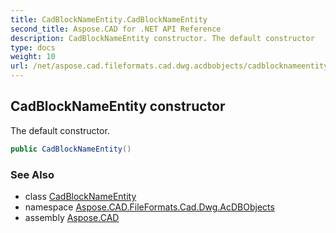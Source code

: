 ```yaml
---
title: CadBlockNameEntity.CadBlockNameEntity
second_title: Aspose.CAD for .NET API Reference
description: CadBlockNameEntity constructor. The default constructor
type: docs
weight: 10
url: /net/aspose.cad.fileformats.cad.dwg.acdbobjects/cadblocknameentity/cadblocknameentity/
---
```

## CadBlockNameEntity constructor

The default constructor.

```csharp
public CadBlockNameEntity()
```

### See Also

* class [CadBlockNameEntity](../)
* namespace [Aspose.CAD.FileFormats.Cad.Dwg.AcDBObjects](../../cadblocknameentity/)
* assembly [Aspose.CAD](../../../)


